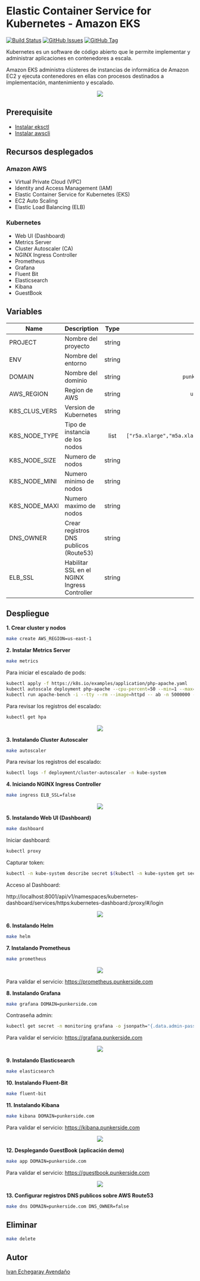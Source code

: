 # Elastic Container Service for Kubernetes - Amazon EKS

[![Build Status](https://travis-ci.org/punkerside/kubernetes-demo.svg?branch=master)](https://travis-ci.org/punkerside/kubernetes-demo)
[![GitHub Issues](https://img.shields.io/github/issues/punkerside/kubernetes-demo.svg)](https://github.com/punkerside/kubernetes-demo/issues)
[![GitHub Tag](https://img.shields.io/github/tag-date/punkerside/kubernetes-demo.svg?style=plastic)](https://github.com/punkerside/kubernetes-demo/tags/)

Kubernetes es un software de código abierto que le permite implementar y administrar aplicaciones en contenedores a escala.

Amazon EKS administra clústeres de instancias de informática de Amazon EC2 y ejecuta contenedores en ellas con procesos destinados a implementación, mantenimiento y escalado.

<p align="center">
  <img src="docs/img/architecture.png">
</p>

## Prerequisite

* [Instalar eksctl](https://eksctl.io/introduction/installation/)
* [Instalar awscli](https://docs.aws.amazon.com/cli/latest/userguide/cli-chap-install.html)

## Recursos desplegados

### Amazon AWS

* Virtual Private Cloud (VPC)
* Identity and Access Management (IAM)
* Elastic Container Service for Kubernetes (EKS)
* EC2 Auto Scaling
* Elastic Load Balancing (ELB)

### Kubernetes

* Web UI (Dashboard)
* Metrics Server
* Cluster Autoscaler (CA)
* NGINX Ingress Controller
* Prometheus
* Grafana
* Fluent Bit
* Elasticsearch
* Kibana
* GuestBook

## Variables

| Name | Description | Type | Default | Required |
|------|-------------|:----:|:-----:|:-----:|
| PROJECT | Nombre del proyecto | string | `eks` | no |
| ENV | Nombre del entorno | string | `staging` | no |
| DOMAIN | Nombre del dominio | string | `punkerside.com` | no |
| AWS_REGION | Region de AWS | string | `us-east-1` | no |
| K8S_CLUS_VERS | Version de Kubernetes | string | `1.15` | no |
| K8S_NODE_TYPE | Tipo de instancia de los nodos | list | `["r5a.xlarge","m5a.xlarge","r5.xlarge","m5.xlarge"]` | no |
| K8S_NODE_SIZE | Numero de nodos | string | `2` | no |
| K8S_NODE_MINI | Numero minimo de nodos | string | `1` | no |
| K8S_NODE_MAXI | Numero maximo de nodos | string | `6` | no |
| DNS_OWNER | Crear registros DNS publicos (Route53) | string | `true` | no |
| ELB_SSL | Habilitar SSL en el NGINX Ingress Controller | string | `true` | no |

## Despliegue

**1. Crear cluster y nodos**

```bash
make create AWS_REGION=us-east-1
```

**2. Instalar Metrics Server**

```bash
make metrics
```

Para iniciar el escalado de pods:

```bash
kubectl apply -f https://k8s.io/examples/application/php-apache.yaml
kubectl autoscale deployment php-apache --cpu-percent=50 --min=1 --max=20
kubectl run apache-bench -i --tty --rm --image=httpd -- ab -n 5000000 -c 1000 http://php-apache.default.svc.cluster.local/
```

Para revisar los registros del escalado:

```bash
kubectl get hpa
```

<p align="center">
  <img src="docs/img/01.png">
</p>

**3. Instalando Cluster Autoscaler**

```bash
make autoscaler
```

Para revisar los registros del escalado:

```bash
kubectl logs -f deployment/cluster-autoscaler -n kube-system
```

**4. Iniciando NGINX Ingress Controller**

```bash
make ingress ELB_SSL=false
```

<p align="center">
  <img src="docs/img/ingress.png">
</p>

**5. Instalando Web UI (Dashboard)**

```bash
make dashboard
```

Iniciar dashboard:

```bash
kubectl proxy
```

Capturar token:

```bash
kubectl -n kube-system describe secret $(kubectl -n kube-system get secret | grep eks-admin | awk '{print $1}') | grep "token:" | awk '{print $2}'
```

Acceso al Dashboard:

 http://localhost:8001/api/v1/namespaces/kubernetes-dashboard/services/https:kubernetes-dashboard:/proxy/#/login

<p align="center">
  <img src="docs/img/dashboard.png">
</p>

**6. Instalando Helm**

```bash
make helm
```

**7. Instalando Prometheus**

```bash
make prometheus
```

<p align="center">
  <img src="docs/img/02.png">
</p>

Para validar el servicio: https://prometheus.punkerside.com

**8. Instalando Grafana**

```bash
make grafana DOMAIN=punkerside.com
```

Contraseña admin:

```bash
kubectl get secret -n monitoring grafana -o jsonpath="{.data.admin-password}" | base64 --decode
```

Para validar el servicio: https://grafana.punkerside.com

<p align="center">
  <img src="docs/img/03.png">
</p>

**9. Instalando Elasticsearch**

```bash
make elasticsearch
```

**10. Instalando Fluent-Bit**

```bash
make fluent-bit
```

**11. Instalando Kibana**

```bash
make kibana DOMAIN=punkerside.com
```

Para validar el servicio: https://kibana.punkerside.com

<p align="center">
  <img src="docs/img/04.png">
</p>

**12. Desplegando GuestBook (aplicación demo)**

```bash
make app DOMAIN=punkerside.com
```

Para validar el servicio: https://guestbook.punkerside.com

<p align="center">
  <img src="docs/img/05.png">
</p>

**13. Configurar registros DNS publicos sobre AWS Route53**

```bash
make dns DOMAIN=punkerside.com DNS_OWNER=false
```

## Eliminar

```bash
make delete
```

## Autor

[Ivan Echegaray Avendaño](https://github.com/punkerside/)